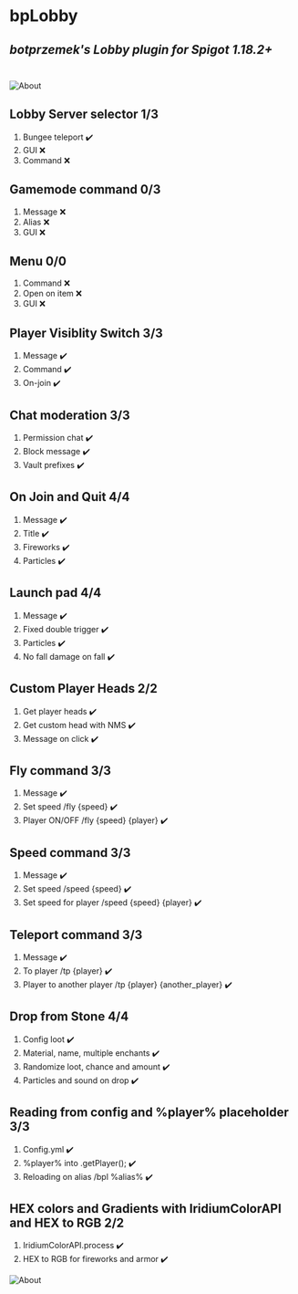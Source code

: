 # bpLobby

## _botprzemek's Lobby plugin for Spigot 1.18.2+_<br><br>

![About](https://www.botprzemek.pl/cloud/panel2.png)

## Lobby Server selector 1/3
1. Bungee teleport :heavy_check_mark:
2. GUI :x:
3. Command :x:<br>

## Gamemode command 0/3

1. Message :x:
1. Alias :x:
1. GUI :x:<br>

## Menu 0/0

1. Command :x:
2. Open on item :x:
3. GUI :x:<br>

## Player Visiblity Switch 3/3
1. Message :heavy_check_mark:
2. Command :heavy_check_mark:
3. On-join :heavy_check_mark:

## Chat moderation 3/3
1. Permission chat :heavy_check_mark:
2. Block message :heavy_check_mark:
3. Vault prefixes :heavy_check_mark:

## On Join and Quit 4/4

1. Message :heavy_check_mark:
2. Title :heavy_check_mark:
3. Fireworks :heavy_check_mark:
4. Particles :heavy_check_mark:<br>

## Launch pad 4/4

1. Message :heavy_check_mark:
2. Fixed double trigger :heavy_check_mark:
3. Particles :heavy_check_mark:
4. No fall damage on fall :heavy_check_mark:<br>

## Custom Player Heads 2/2
1. Get player heads :heavy_check_mark:
1. Get custom head with NMS :heavy_check_mark:
2. Message on click :heavy_check_mark:<br>

## Fly command 3/3

1. Message :heavy_check_mark:
2. Set speed /fly {speed} :heavy_check_mark:
3. Player ON/OFF /fly {speed} {player} :heavy_check_mark:<br>

## Speed command 3/3

1. Message :heavy_check_mark:
2. Set speed /speed {speed} :heavy_check_mark:
3. Set speed for player /speed {speed} {player} :heavy_check_mark:<br>

## Teleport command 3/3

1. Message :heavy_check_mark:
2. To player /tp {player} :heavy_check_mark:
3. Player to another player /tp {player} {another_player} :heavy_check_mark:<br>

## Drop from Stone 4/4

1. Config loot :heavy_check_mark:
2. Material, name, multiple enchants :heavy_check_mark:
3. Randomize loot, chance and amount :heavy_check_mark:
4. Particles and sound on drop :heavy_check_mark:<br>

## Reading from config and %player% placeholder 3/3

1. Config.yml :heavy_check_mark:
2. %player% into .getPlayer(); :heavy_check_mark:
3. Reloading on alias /bpl %alias% :heavy_check_mark:<br>

## HEX colors and Gradients with IridiumColorAPI and HEX to RGB 2/2

1. IridiumColorAPI.process :heavy_check_mark:
2. HEX to RGB for fireworks and armor :heavy_check_mark:

![About](https://www.botprzemek.pl/cloud/panel1.png)
